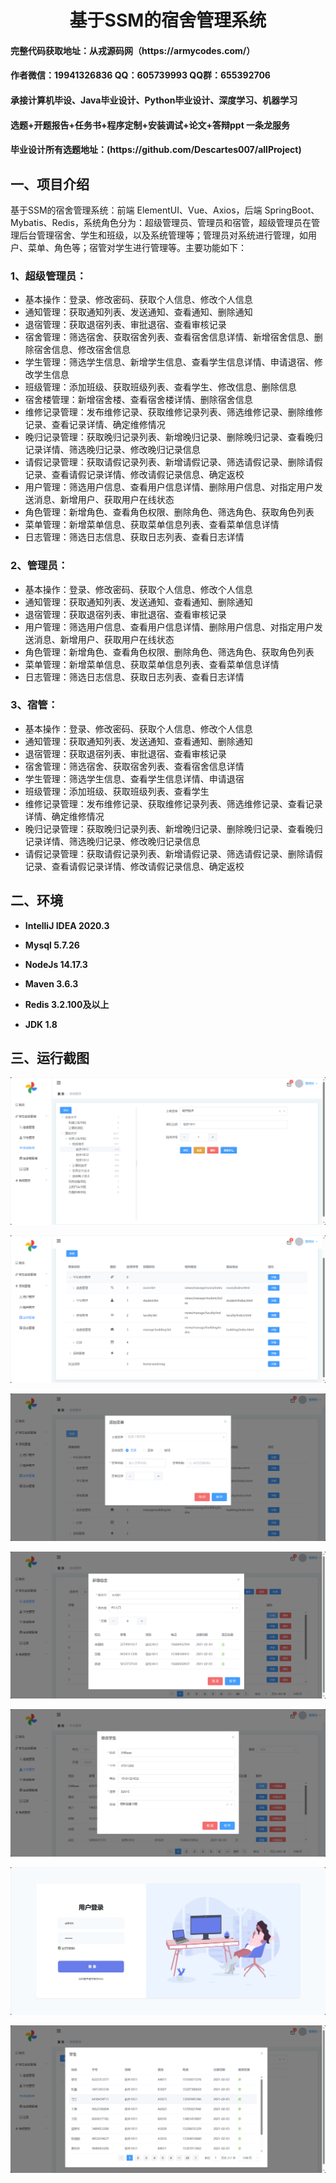 <p><h1 align="center">基于SSM的宿舍管理系统</h1></p>

<h4> 完整代码获取地址：从戎源码网（https://armycodes.com/） </h4>
<h4> 作者微信：19941326836 QQ：605739993 QQ群：655392706 </h4>
<h4> 承接计算机毕设、Java毕业设计、Python毕业设计、深度学习、机器学习 </h4>
<h4> 选题+开题报告+任务书+程序定制+安装调试+论文+答辩ppt 一条龙服务 </h4>
<h4> 毕业设计所有选题地址：(https://github.com/Descartes007/allProject) </h4>

## 一、项目介绍

基于SSM的宿舍管理系统：前端 ElementUI、Vue、Axios，后端 SpringBoot、Mybatis、Redis，系统角色分为：超级管理员、管理员和宿管，超级管理员在管理后台管理宿舍、学生和班级，以及系统管理等；管理员对系统进行管理，如用户、菜单、角色等；宿管对学生进行管理等。主要功能如下：

### 1、超级管理员：

- 基本操作：登录、修改密码、获取个人信息、修改个人信息
- 通知管理：获取通知列表、发送通知、查看通知、删除通知
- 退宿管理：获取退宿列表、审批退宿、查看审核记录
- 宿舍管理：筛选宿舍、获取宿舍列表、查看宿舍信息详情、新增宿舍信息、删除宿舍信息、修改宿舍信息
- 学生管理：筛选学生信息、新增学生信息、查看学生信息详情、申请退宿、修改学生信息
- 班级管理：添加班级、获取班级列表、查看学生、修改信息、删除信息
- 宿舍楼管理：新增宿舍楼、查看宿舍楼详情、删除宿舍信息
- 维修记录管理：发布维修记录、获取维修记录列表、筛选维修记录、删除维修记录、查看记录详情、确定维修情况
- 晚归记录管理：获取晚归记录列表、新增晚归记录、删除晚归记录、查看晚归记录详情、筛选晚归记录、修改晚归记录信息
- 请假记录管理：获取请假记录列表、新增请假记录、筛选请假记录、删除请假记录、查看请假记录详情、修改请假记录信息、确定返校
- 用户管理：筛选用户信息、查看用户信息详情、删除用户信息、对指定用户发送消息、新增用户、获取用户在线状态
- 角色管理：新增角色、查看角色权限、删除角色、筛选角色、获取角色列表
- 菜单管理：新增菜单信息、获取菜单信息列表、查看菜单信息详情
- 日志管理：筛选日志信息、获取日志列表、查看日志详情

### 2、管理员：

- 基本操作：登录、修改密码、获取个人信息、修改个人信息
- 通知管理：获取通知列表、发送通知、查看通知、删除通知
- 退宿管理：获取退宿列表、审批退宿、查看审核记录
- 用户管理：筛选用户信息、查看用户信息详情、删除用户信息、对指定用户发送消息、新增用户、获取用户在线状态
- 角色管理：新增角色、查看角色权限、删除角色、筛选角色、获取角色列表
- 菜单管理：新增菜单信息、获取菜单信息列表、查看菜单信息详情
- 日志管理：筛选日志信息、获取日志列表、查看日志详情

### 3、宿管：

- 基本操作：登录、修改密码、获取个人信息、修改个人信息
- 通知管理：获取通知列表、发送通知、查看通知、删除通知
- 退宿管理：获取退宿列表、审批退宿、查看审核记录
- 宿舍管理：筛选宿舍、获取宿舍列表、查看宿舍信息详情
- 学生管理：筛选学生信息、查看学生信息详情、申请退宿
- 班级管理：添加班级、获取班级列表、查看学生
- 维修记录管理：发布维修记录、获取维修记录列表、筛选维修记录、查看记录详情、确定维修情况
- 晚归记录管理：获取晚归记录列表、新增晚归记录、删除晚归记录、查看晚归记录详情、筛选晚归记录、修改晚归记录信息
- 请假记录管理：获取请假记录列表、新增请假记录、筛选请假记录、删除请假记录、查看请假记录详情、修改请假记录信息、确定返校

## 二、环境

- <b>IntelliJ IDEA 2020.3</b>

- <b>Mysql 5.7.26</b>

- <b>NodeJs 14.17.3</b>

- <b>Maven 3.6.3</b>
  
- <b>Redis 3.2.100及以上</b>

- <b>JDK 1.8</b>


## 三、运行截图
![](screenshot/1.png)

![](screenshot/2.png)

![](screenshot/3.png)

![](screenshot/4.png)

![](screenshot/5.png)

![](screenshot/6.png)

![](screenshot/7.png)
